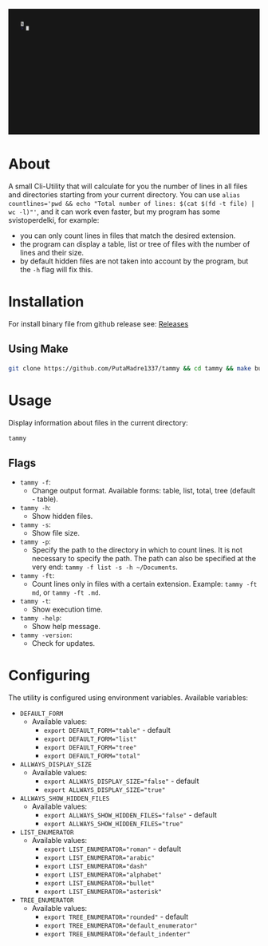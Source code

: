 ![GIF](assets/main.gif)

# About
A small Cli-Utility that will calculate for you the number of lines in all files and directories starting from your current directory.
You can use `alias countlines='pwd && echo "Total number of lines: $(cat $(fd -t file) | wc -l)"'`, and it can work even faster, but my program has some svistoperdelki, for example:
- you can only count lines in files that match the desired extension.
- the program can display a table, list or tree of files with the number of lines and their size.
- by default hidden files are not taken into account by the program, but the `-h` flag will fix this.

# Installation
For install binary file from github release see: [Releases](https://github.com/PutaMadre1337/tammy/releases/latest)

## Using Make
```sh
git clone https://github.com/PutaMadre1337/tammy && cd tammy && make build
```

# Usage
Display information about files in the current directory:
```sh
tammy
```

## Flags
- `tammy -f`:
  + Change output format. Available forms: table, list, total, tree (default - table).
- `tammy -h`:
  + Show hidden files.
- `tammy -s`:
  + Show file size.
- `tammy -p`:
  + Specify the path to the directory in which to count lines. It is not necessary to specify the path. The path can also be specified at the very end: `tammy -f list -s -h ~/Documents`.
- `tammy -ft`:
  + Count lines only in files with a certain extension. Example: `tammy -ft md`, or `tammy -ft .md`.
- `tammy -t`:
  + Show execution time.
- `tammy -help`:
  + Show help message.
- `tammy -version`:
  + Check for updates.

# Configuring
The utility is configured using environment variables. Available variables:
- `DEFAULT_FORM`
  + Available values:
    + `export DEFAULT_FORM="table"` - default
    + `export DEFAULT_FORM="list"`
    + `export DEFAULT_FORM="tree"`
    + `export DEFAULT_FORM="total"`
- `ALLWAYS_DISPLAY_SIZE`
  + Available values:
    + `export ALLWAYS_DISPLAY_SIZE="false"` - default
    + `export ALLWAYS_DISPLAY_SIZE="true"`
- `ALLWAYS_SHOW_HIDDEN_FILES`
  + Available values:
    + `export ALLWAYS_SHOW_HIDDEN_FILES="false"` - default
    + `export ALLWAYS_SHOW_HIDDEN_FILES="true"`
- `LIST_ENUMERATOR`
  + Available values:
    + `export LIST_ENUMERATOR="roman"` - default
    + `export LIST_ENUMERATOR="arabic"`
    + `export LIST_ENUMERATOR="dash"`
    + `export LIST_ENUMERATOR="alphabet"`
    + `export LIST_ENUMERATOR="bullet"`
    + `export LIST_ENUMERATOR="asterisk"`
- `TREE_ENUMERATOR`
  + Available values:
    + `export TREE_ENUMERATOR="rounded"` - default
    + `export TREE_ENUMERATOR="default_enumerator"`
    + `export TREE_ENUMERATOR="default_indenter"`

